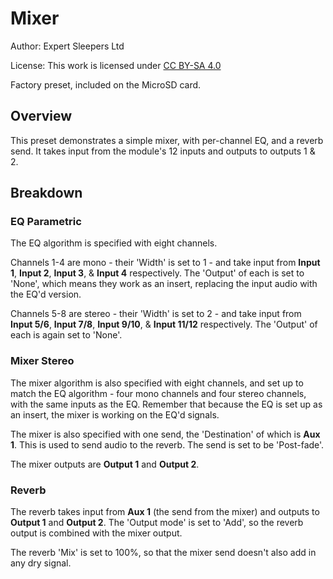 # Mixer
Author: Expert Sleepers Ltd

License: This work is licensed under [CC BY-SA 4.0](https://creativecommons.org/licenses/by-sa/4.0/?ref=chooser-v1) 

Factory preset, included on the MicroSD card.

## Overview
This preset demonstrates a simple mixer, with per-channel EQ, and a reverb send. It takes input from the module's 12 inputs and outputs to outputs 1 & 2.

## Breakdown

### EQ Parametric
The EQ algorithm is specified with eight channels.

Channels 1-4 are mono - their 'Width' is set to 1 - and take input from **Input 1**, **Input 2**, **Input 3**, & **Input 4** respectively. The 'Output' of each is set to 'None', which means they work as an insert, replacing the input audio with the EQ'd version.

Channels 5-8 are stereo - their 'Width' is set to 2 - and take input from **Input 5/6**, **Input 7/8**, **Input 9/10**, & **Input 11/12** respectively. The 'Output' of each is again set to 'None'.

### Mixer Stereo
The mixer algorithm is also specified with eight channels, and set up to match the EQ algorithm - four mono channels and four stereo channels, with the same inputs as the EQ. Remember that because the EQ is set up as an insert, the mixer is working on the EQ'd signals.

The mixer is also specified with one send, the 'Destination' of which is **Aux 1**. This is used to send audio to the reverb. The send is set to be 'Post-fade'.

The mixer outputs are **Output 1** and **Output 2**.

### Reverb
The reverb takes input from **Aux 1** (the send from the mixer) and outputs to **Output 1** and **Output 2**. The 'Output mode' is set to 'Add', so the reverb output is combined with the mixer output.

The reverb 'Mix' is set to 100%, so that the mixer send doesn't also add in any dry signal.
